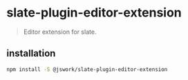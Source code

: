 # slate-plugin-editor-extension
> Editor extension for slate.


## installation
```bash
npm install -S @jswork/slate-plugin-editor-extension
```
